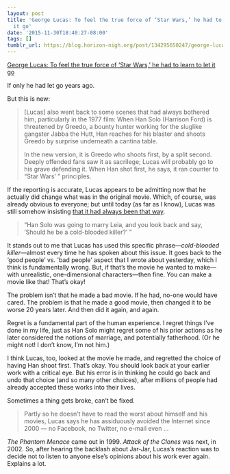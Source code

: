```yaml
---
layout: post
title: 'George Lucas: To feel the true force of ‘Star Wars,’ he had to learn to let
  it go'
date: '2015-11-30T18:40:27-08:00'
tags: []
tumblr_url: https://blog.horizon-nigh.org/post/134295650247/george-lucas-to-feel-the-true-force-of-star
---
```

[George Lucas: To feel the true force of ‘Star Wars,’ he had to learn to let it go](https://www.washingtonpost.com/lifestyle/style/george-lucas-to-feel-the-true-force-of-star-wars-he-had-to-learn-to-let-it-go/2015/11/27/d752067a-8b1f-11e5-be8b-1ae2e4f50f76_story.html)  

If only he had let go years ago.

But this is new:

> [Lucas] also went back to some scenes that had always bothered him, particularly in the 1977 film: When Han Solo (Harrison Ford) is threatened by Greedo, a bounty hunter working for the sluglike gangster Jabba the Hutt, Han reaches for his blaster and shoots Greedo by surprise underneath a cantina table.
> 
> In the new version, it is Greedo who shoots first, by a split second. Deeply offended fans saw it as sacrilege; Lucas will probably go to his grave defending it. When Han shot first, he says, it ran counter to “Star Wars’ ” principles.

If the reporting is accurate, Lucas appears to be admitting now that he actually did change what was in the original movie. Which, of course, was already obvious to everyone; but until today (as far as I know), Lucas was still somehow insisting [that it had always been that way](http://www.hollywoodreporter.com/heat-vision/george-lucas-star-wars-interview-288523).

> “Han Solo was going to marry Leia, and you look back and say, ‘Should he be a cold-blooded killer?’ ”

It stands out to me that Lucas has used this specific phrase—_cold-blooded killer_—almost every time he has spoken about this issue. It goes back to the ‘good people’ vs. 'bad people’ aspect that I wrote about yesterday, which I think is fundamentally wrong. But, if that’s the movie he wanted to make—with unrealistic, one-dimensional characters—then fine. You can make a movie like that! That’s okay!

The problem isn’t that he made a bad movie. If he had, no-one would have cared. The problem is that he made a good movie, then changed it to be worse 20 years later. And then did it again, and again.

Regret is a fundamental part of the human experience. I regret things I’ve done in my life, just as Han Solo might regret some of his prior actions as he later considered the notions of marriage, and potentially fatherhood. (Or he might not! I don’t know, I’m not him.)

I think Lucas, too, looked at the movie he made, and regretted the choice of having Han shoot first. That’s okay. You should look back at your earlier work with a critical eye. But his error is in thinking he could go back and undo that choice (and so many other choices), after millions of people had already accepted these works into their lives.

Sometimes a thing gets broke, can’t be fixed.

> Partly so he doesn’t have to read the worst about himself and his movies, Lucas says he has assiduously avoided the Internet since 2000 — no Facebook, no Twitter, no e-mail even …

_The Phantom Menace_ came out in 1999. _Attack of the Clones_ was next, in 2002. So, after hearing the backlash about Jar-Jar, Lucas’s reaction was to decide not to listen to anyone else’s opinions about his work ever again. Explains a lot.

